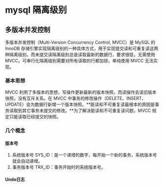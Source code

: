 # mysql 隔离级别

## 多版本并发控制

多版本并发控制（Multi-Version Concurrency Control, MVCC）是 MySQL 的 InnoDB 存储引擎实现隔离级别的一种具体方式，用于实现提交读和可重复读这两种隔离级别。而未提交读隔离级别总是读取最新的数据行，要求很低，无需使用 MVCC。可串行化隔离级别需要对所有读取的行都加锁，单纯使用 MVCC 无法实现。

### 基本思想
MVCC 利用了多版本的思想，写操作更新最新的版本快照，而读操作去读旧版本快照，没有互斥关系。在 MVCC 中事务的修改操作（DELETE、INSERT、UPDATE）会为数据行新增一个版本快照。**脏读和不可重复读最根本的原因是事务读取到其它事务未提交的修改。**为了解决脏读和不可重复读问题，MVCC 规定只能读取已经提交的快照。

### 几个概念

#### 版本号
1. 系统版本号 SYS_ID：是一个递增的数字，每开始一个新的事务，系统版本号就会自动递增。
2. 事务版本号 TRX_ID：事务开始时的系统版本号。

#### Undo日志

